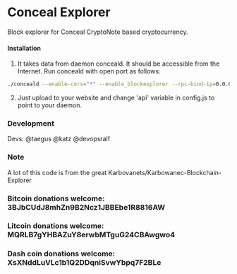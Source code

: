 # Conceal Explorer
Block explorer for Conceal CryptoNote based cryptocurrency.

#### Installation

1) It takes data from daemon conceald. It should be accessible from the Internet. Run conceald with open port as follows:
```bash
./conceald --enable-cors="*" --enable_blockexplorer --rpc-bind-ip=0.0.0.0 --rpc-bind-port=16000
```
2) Just upload to your website and change 'api' variable in config.js to point to your daemon.

### Development
Devs: @taegus @katz @devopsralf

### Note
A lot of this code is from the great Karbovanets/Karbowanec-Blockchain-Explorer

### Bitcoin donations welcome: 3BJbCUdJ8mhZn9B2Ncz1JBBEbe1R8816AW
### Litcoin donations welcome: MQRLB7gYHBAZuY8erwbMTguG24CBAwgwo4
### Dash coin donations welcome: XsXNddLuVLc1b1Q2DDqniSvwYbpq7F2BLe